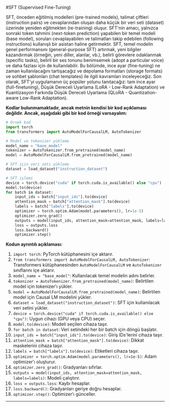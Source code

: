 #SFT (Supervised Fine-Tuning)

SFT, önceden eğitilmiş modelleri (pre-trained models), talimat çiftleri (instruction pairs) ve cevaplarından oluşan daha küçük bir veri seti (dataset) üzerinde yeniden eğitmekten (re-training) oluşur. SFT'nin amacı, yalnızca sonraki token tahmini (next-token prediction) yapabilen bir temel modeli (base model), soruları cevaplayabilen ve talimatları takip edebilen (following instructions) kullanışlı bir asistan haline getirmektir. SFT, temel modelin genel performansını (general-purpose SFT) artırmak, yeni bilgiler kazandırmak (örneğin, yeni diller, alanlar, vb.), belirli görevlere odaklanmak (specific tasks), belirli bir ses tonunu benimsemek (adopt a particular voice) ve daha fazlası için de kullanılabilir. Bu bölümde, ince ayar (fine-tuning) ne zaman kullanılacağını tartışacağız ve depolama formatları (storage formats) ve sohbet şablonları (chat templates) ile ilgili kavramları inceleyeceğiz. Son olarak, SFT'yi uygulamanın üç popüler yolunu tanıtacağız: tam ince ayar (full-finetuning), Düşük Dereceli Uyarlama (LoRA - Low-Rank Adaptation) ve Kuantizasyon Farkında Düşük Dereceli Uyarlama (QLoRA - Quantization-aware Low-Rank Adaptation).

**Kodlar bulunmamaktadır, ancak metnin kendisi bir kod açıklaması değildir. Ancak, aşağıdaki gibi bir kod örneği varsayalım:**

```python
# Örnek kod
import torch
from transformers import AutoModelForCausalLM, AutoTokenizer

# Model ve tokenizer yükleme
model_name = "base_model"
tokenizer = AutoTokenizer.from_pretrained(model_name)
model = AutoModelForCausalLM.from_pretrained(model_name)

# SFT için veri seti yükleme
dataset = load_dataset("instruction_dataset")

# SFT işlemi
device = torch.device("cuda" if torch.cuda.is_available() else "cpu")
model.to(device)
for batch in dataset:
    input_ids = batch["input_ids"].to(device)
    attention_mask = batch["attention_mask"].to(device)
    labels = batch["labels"].to(device)
    optimizer = torch.optim.Adam(model.parameters(), lr=1e-5)
    optimizer.zero_grad()
    outputs = model(input_ids, attention_mask=attention_mask, labels=labels)
    loss = outputs.loss
    loss.backward()
    optimizer.step()
```

**Kodun ayrıntılı açıklaması:**

1. `import torch`: PyTorch kütüphanesini içe aktarır.
2. `from transformers import AutoModelForCausalLM, AutoTokenizer`: Transformers kütüphanesinden `AutoModelForCausalLM` ve `AutoTokenizer` sınıflarını içe aktarır.
3. `model_name = "base_model"`: Kullanılacak temel modelin adını belirler.
4. `tokenizer = AutoTokenizer.from_pretrained(model_name)`: Belirtilen model için tokenizer'ı yükler.
5. `model = AutoModelForCausalLM.from_pretrained(model_name)`: Belirtilen model için Causal LM modelini yükler.
6. `dataset = load_dataset("instruction_dataset")`: SFT için kullanılacak veri setini yükler.
7. `device = torch.device("cuda" if torch.cuda.is_available() else "cpu")`: Uygun cihazı (GPU veya CPU) seçer.
8. `model.to(device)`: Modeli seçilen cihaza taşır.
9. `for batch in dataset`: Veri setindeki her bir batch için döngü başlatır.
10. `input_ids = batch["input_ids"].to(device)`: Giriş IDs'lerini cihaza taşır.
11. `attention_mask = batch["attention_mask"].to(device)`: Dikkat maskelerini cihaza taşır.
12. `labels = batch["labels"].to(device)`: Etiketleri cihaza taşır.
13. `optimizer = torch.optim.Adam(model.parameters(), lr=1e-5)`: Adam optimizer'ı oluşturur.
14. `optimizer.zero_grad()`: Gradyanları sıfırlar.
15. `outputs = model(input_ids, attention_mask=attention_mask, labels=labels)`: Modeli çalıştırır.
16. `loss = outputs.loss`: Kaybı hesaplar.
17. `loss.backward()`: Gradyanları geriye doğru hesaplar.
18. `optimizer.step()`: Optimizer'ı günceller.

---

